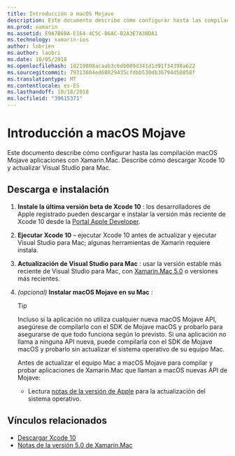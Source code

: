 ```yaml
---
title: Introducción a macOS Mojave
description: Este documento describe cómo configurar hasta las compilación macOS Mojave aplicaciones con Xamarin.Mac. Describe cómo descargar Xcode 10 y actualizar Visual Studio para Mac.
ms.prod: xamarin
ms.assetid: E9A7B68A-E164-4C5C-86AC-B2A3E7A30DA1
ms.technology: xamarin-ios
author: lobrien
ms.author: laobri
ms.date: 10/05/2018
ms.openlocfilehash: 1d219808acaab3c6db089d341d1d91f34398a622
ms.sourcegitcommit: 79313604ed68829435cfdbb530db36794d50858f
ms.translationtype: MT
ms.contentlocale: es-ES
ms.lasthandoff: 10/18/2018
ms.locfileid: "39615371"
---
```

# <a name="get-started-with-macos-mojave"></a>Introducción a macOS Mojave

Este documento describe cómo configurar hasta las compilación macOS Mojave aplicaciones con Xamarin.Mac. Describe cómo descargar Xcode 10 y actualizar Visual Studio para Mac.

## <a name="download-and-install"></a>Descarga e instalación

1. **Instale la última versión beta de Xcode 10** : los desarrolladores de Apple registrado pueden descargar e instalar la versión más reciente de Xcode 10 desde la [Portal Apple Developer](https://developer.apple.com/download/).

2. **Ejecutar Xcode 10** – ejecutar Xcode 10 antes de actualizar y ejecutar Visual Studio para Mac; algunas herramientas de Xamarin requiere instala.

3. **Actualización de Visual Studio para Mac** : usar la versión estable más reciente de Visual Studio para Mac, con [Xamarin.Mac 5.0](https://developer.xamarin.com/releases/mac/xamarin.mac_5/xamarin.mac_5.0/) o versiones más recientes.

4. _(opcional)_  **Instalar macOS Mojave en su Mac** :

   > [!TIP]
   > Incluso si la aplicación no utiliza cualquier nueva macOS Mojave API, asegúrese de compilarlo con el SDK de Mojave macOS y probarlo para asegurarse de que todo funciona según lo previsto. Si una aplicación no llama a ninguna API nueva, puede compilarla con el SDK de Mojave macOS y probarlo sin actualizar el sistema operativo de su equipo Mac.
   >
   > Antes de actualizar el equipo Mac a macOS Mojave para compilar y probar aplicaciones de Xamarin.Mac que llaman a macOS nuevas API de Mojave:
   >
   > - Lectura [notas de la versión de Apple](https://developer.apple.com/download/) para la actualización del sistema operativo.

## <a name="related-links"></a>Vínculos relacionados

- [Descargar Xcode 10](https://developer.apple.com/download/)
- [Notas de la versión 5.0 de Xamarin.Mac](https://developer.xamarin.com/releases/mac/xamarin.mac_5/xamarin.mac_5.0/)
